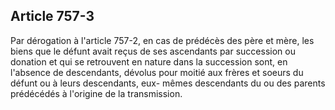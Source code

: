 Article 757-3
----
Par dérogation à l'article 757-2, en cas de prédécès des père et mère, les biens
que le défunt avait reçus de ses ascendants par succession ou donation et qui se
retrouvent en nature dans la succession sont, en l'absence de descendants,
dévolus pour moitié aux frères et soeurs du défunt ou à leurs descendants, eux-
mêmes descendants du ou des parents prédécédés à l'origine de la transmission.
